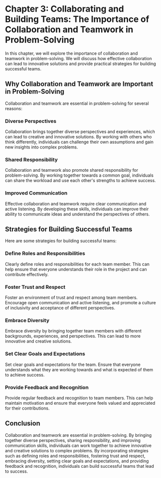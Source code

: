 Chapter 3: Collaborating and Building Teams: The Importance of Collaboration and Teamwork in Problem-Solving
============================================================================================================

In this chapter, we will explore the importance of collaboration and teamwork in problem-solving. We will discuss how effective collaboration can lead to innovative solutions and provide practical strategies for building successful teams.

Why Collaboration and Teamwork are Important in Problem-Solving
---------------------------------------------------------------

Collaboration and teamwork are essential in problem-solving for several reasons:

### Diverse Perspectives

Collaboration brings together diverse perspectives and experiences, which can lead to creative and innovative solutions. By working with others who think differently, individuals can challenge their own assumptions and gain new insights into complex problems.

### Shared Responsibility

Collaboration and teamwork also promote shared responsibility for problem-solving. By working together towards a common goal, individuals can share the workload and use each other's strengths to achieve success.

### Improved Communication

Effective collaboration and teamwork require clear communication and active listening. By developing these skills, individuals can improve their ability to communicate ideas and understand the perspectives of others.

Strategies for Building Successful Teams
----------------------------------------

Here are some strategies for building successful teams:

### Define Roles and Responsibilities

Clearly define roles and responsibilities for each team member. This can help ensure that everyone understands their role in the project and can contribute effectively.

### Foster Trust and Respect

Foster an environment of trust and respect among team members. Encourage open communication and active listening, and promote a culture of inclusivity and acceptance of different perspectives.

### Embrace Diversity

Embrace diversity by bringing together team members with different backgrounds, experiences, and perspectives. This can lead to more innovative and creative solutions.

### Set Clear Goals and Expectations

Set clear goals and expectations for the team. Ensure that everyone understands what they are working towards and what is expected of them to achieve success.

### Provide Feedback and Recognition

Provide regular feedback and recognition to team members. This can help maintain motivation and ensure that everyone feels valued and appreciated for their contributions.

Conclusion
----------

Collaboration and teamwork are essential in problem-solving. By bringing together diverse perspectives, sharing responsibility, and improving communication skills, individuals can work together to achieve innovative and creative solutions to complex problems. By incorporating strategies such as defining roles and responsibilities, fostering trust and respect, embracing diversity, setting clear goals and expectations, and providing feedback and recognition, individuals can build successful teams that lead to success.

